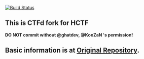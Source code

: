 [![Build Status](https://travis-ci.org/HYU-ICEWALL/CTFd.svg?branch=master)](https://travis-ci.org/HYU-ICEWALL/CTFd)

## This is CTFd fork for HCTF
**DO NOT commit without @ghatdev, @KooZaN 's permission!**


## Basic information is at [Original Repository](https://github.com/CTFd/CTFd).
